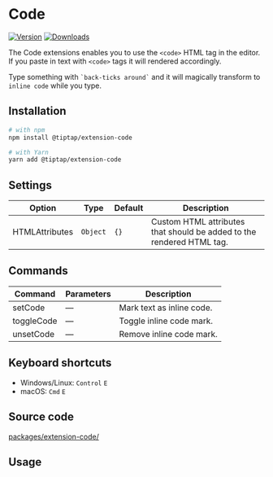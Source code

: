# Code
[![Version](https://img.shields.io/npm/v/@tiptap/extension-code.svg?label=version)](https://www.npmjs.com/package/@tiptap/extension-code)
[![Downloads](https://img.shields.io/npm/dm/@tiptap/extension-code.svg)](https://npmcharts.com/compare/@tiptap/extension-code?minimal=true)

The Code extensions enables you to use the `<code>` HTML tag in the editor. If you paste in text with `<code>` tags it will rendered accordingly.

Type something with <code>\`back-ticks around\`</code> and it will magically transform to `inline code` while you type.

## Installation
```bash
# with npm
npm install @tiptap/extension-code

# with Yarn
yarn add @tiptap/extension-code
```

## Settings
| Option         | Type     | Default | Description                                                           |
| -------------- | -------- | ------- | --------------------------------------------------------------------- |
| HTMLAttributes | `Object` | `{}`    | Custom HTML attributes that should be added to the rendered HTML tag. |

## Commands
| Command    | Parameters | Description               |
| ---------- | ---------- | ------------------------- |
| setCode    | —          | Mark text as inline code. |
| toggleCode | —          | Toggle inline code mark.  |
| unsetCode  | —          | Remove inline code mark.  |

## Keyboard shortcuts
* Windows/Linux: `Control`&nbsp;`E`
* macOS: `Cmd`&nbsp;`E`

## Source code
[packages/extension-code/](https://github.com/ueberdosis/tiptap/blob/main/packages/extension-code/)

## Usage
<demo name="Marks/Code" highlight="3-5,17,36" />
